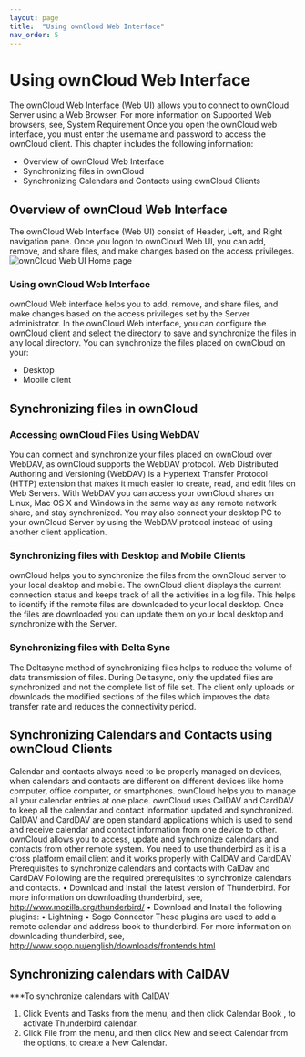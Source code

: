 ```yaml
---
layout: page
title:  "Using ownCloud Web Interface"
nav_order: 5
---
```


# Using ownCloud Web Interface

The ownCloud Web Interface (Web UI) allows you to connect to ownCloud Server using a Web Browser. For more information on Supported Web browsers, see,  System Requirement
Once you open the ownCloud web interface, you must enter the username and password to access the ownCloud client.
This chapter includes the following information:
- Overview of ownCloud Web Interface
- Synchronizing files in ownCloud
- Synchronizing Calendars and Contacts using ownCloud Clients

## Overview of ownCloud Web Interface

The ownCloud Web Interface (Web UI) consist of Header, Left, and Right navigation pane.
Once you logon to ownCloud Web UI, you can add, remove, and share files, and make changes based on the access privileges.
![ownCloud Web UI Home page](/assets/images/1.jpg "aa")

### Using ownCloud Web Interface
ownCloud Web interface helps you to add, remove, and share files, and make changes based on the access privileges set by the Server administrator. In the ownCloud Web interface, you can configure the ownCloud client and select the directory to save and synchronize the files in any local directory. 
You can synchronize the files placed on ownCloud on your:
- Desktop
- Mobile client

## Synchronizing files in ownCloud

### Accessing ownCloud Files Using WebDAV

You can connect and synchronize your files placed on ownCloud over WebDAV, as ownCloud supports the WebDAV protocol. Web Distributed Authoring and Versioning (WebDAV) is a Hypertext Transfer Protocol (HTTP) extension that makes it much easier to create, read, and edit files on Web Servers. With WebDAV you can access your ownCloud shares on Linux, Mac OS X and Windows in the same way as any remote network share, and stay synchronized.
You may also connect your desktop PC to your ownCloud Server by using the WebDAV protocol instead of using another client application. 

### Synchronizing files with Desktop and Mobile Clients 

ownCloud helps you to synchronize the files from the ownCloud server to your local desktop and mobile. The ownCloud client displays the current connection status and keeps track of all the activities in a log file. This helps to identify if the remote files are downloaded to your local desktop. Once the files are downloaded you can update them on your local desktop and synchronize with the Server.

### Synchronizing files with Delta Sync

The Deltasync method of synchronizing files helps to reduce the volume of data transmission of files. During Deltasync, only the updated files are synchronized and not the complete list of file set. The client only uploads or downloads the modified sections of the files which improves the data transfer rate and reduces the connectivity period.  

## Synchronizing Calendars and Contacts using ownCloud Clients

Calendar and contacts always need to be properly managed on devices, when calendars and contacts are different on different devices like home computer, office computer, or smartphones. ownCloud helps you to manage all your calendar entries at one place. ownCloud uses CalDAV and CardDAV to keep all the calendar and contact information updated and synchronized. CalDAV and CardDAV are open standard applications which is used to send and receive calendar and contact information from one device to other.
ownCloud allows you to access, update and synchronize calendars and contacts from other remote system. You need to use thunderbird as it is a cross platform email client and it works properly with CalDAV and CardDAV
Prerequisites to synchronize calendars and contacts with CalDav and CardDAV
Following are the required prerequisites to synchronize calendars and contacts.
•	Download and Install the latest version of Thunderbird. For more information on downloading thunderbird, see, http://www.mozilla.org/thunderbird/
•	Download and Install the following plugins:
•	Lightning 
•	Sogo Connector
These plugins are used to add a remote calendar and address book to thunderbird. For more information on downloading thunderbird, see, http://www.sogo.nu/english/downloads/frontends.html

## Synchronizing calendars with CalDAV

***To synchronize calendars with CalDAV
1.	Click Events and Tasks from the menu, and then click Calendar Book , to activate Thunderbird calendar.
2.	Click File from the menu, and then click New and select Calendar from the options, to create a New Calendar.
